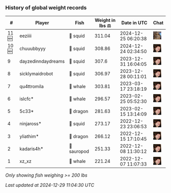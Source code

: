 ### History of global weight records
| # | Player | Fish | Weight in lbs ⚖️ | Date in UTC | Chat |
|-----|------|--------|-----------|---------|-------|
| 11 🆕 | eeziiii | 🦑 squid | 311.04 | 2024-12-25 06:20:38 | ![wuh6](https://raw.githubusercontent.com/blableblup/gofish/main/images/players/wuh6.png) |
| 10 🆕 | chuuubbyyy | 🦑 squid | 308.86 | 2024-12-24 02:34:50 | ![breadworms](https://raw.githubusercontent.com/blableblup/gofish/main/images/players/breadworms.png) |
| 9   | dayzedinndaydreams | 🦑 squid | 307.6 | 2023-12-31 16:04:05 | ![breadworms](https://raw.githubusercontent.com/blableblup/gofish/main/images/players/breadworms.png) |
| 8   | sicklymaidrobot | 🦑 squid | 306.97 | 2023-12-28 00:11:01 | ![breadworms](https://raw.githubusercontent.com/blableblup/gofish/main/images/players/breadworms.png) |
| 7   | qu4ttromila | 🐳 whale | 303.81 | 2023-03-17 23:18:19 | ![breadworms](https://raw.githubusercontent.com/blableblup/gofish/main/images/players/breadworms.png) |
| 6   | islcfc* | 🐳 whale | 296.57 | 2023-02-25 05:52:30 | ![breadworms](https://raw.githubusercontent.com/blableblup/gofish/main/images/players/breadworms.png) |
| 5   | 5c33* | 🐉 dragon | 281.63 | 2023-02-15 13:14:09 | ![breadworms](https://raw.githubusercontent.com/blableblup/gofish/main/images/players/breadworms.png) |
| 4   | ninjaross* | 🦑 squid | 273.17 | 2022-12-23 23:06:53 | ![breadworms](https://raw.githubusercontent.com/blableblup/gofish/main/images/players/breadworms.png) |
| 3   | yliathim* | 🐉 dragon | 266.12 | 2022-12-15 17:10:45 | ![breadworms](https://raw.githubusercontent.com/blableblup/gofish/main/images/players/breadworms.png) |
| 2   | kadaris4h* | 🦕 sauropod | 251.33 | 2022-12-08 11:30:12 | ![breadworms](https://raw.githubusercontent.com/blableblup/gofish/main/images/players/breadworms.png) |
| 1   | xz_xz | 🐳 whale | 221.24 | 2022-12-07 11:07:33 | ![breadworms](https://raw.githubusercontent.com/blableblup/gofish/main/images/players/breadworms.png) |

_Only showing fish weighing >= 200 lbs_

_Last updated at 2024-12-29 11:04:30 UTC_